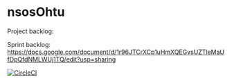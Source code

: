# nsosOhtu

Project backlog:

Sprint backlog: https://docs.google.com/document/d/1r96JTCrXCp1uHmXQEGvsUZTleMaUfDpQfdNMLWUj1TQ/edit?usp=sharing

[![CircleCI](https://circleci.com/gh/nagajaga/nsosOhtu.svg?style=svg)](https://circleci.com/gh/nagajaga/nsosOhtu)
